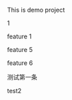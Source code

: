 <!--
 * @Author: zhangjiadi-gz jdzhang@in-road.com
 * @Date: 2023-10-25 09:46:04
 * @LastEditors: zhangjiadi-gz jdzhang@in-road.com
 * @LastEditTime: 2023-10-25 09:59:23
 * @FilePath: \demo\README.md
 * @Description: 这是默认设置,请设置`customMade`, 打开koroFileHeader查看配置 进行设置: https://github.com/OBKoro1/koro1FileHeader/wiki/%E9%85%8D%E7%BD%AE
-->
This is demo project

1

feature 1

feature 5

feature 6

测试第一条

test2
